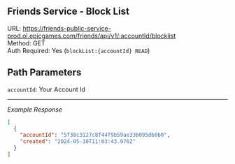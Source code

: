 ## Friends Service - Block List

URL: https://friends-public-service-prod.ol.epicgames.com/friends/api/v1/:accountId/blocklist \
Method: GET \
Auth Required: Yes (`blockList:{accountId} READ`)

## Path Parameters

`accountId`: Your Account Id

---

_Example Response_

```json
[
  {
    "accountId": "5f38c3127c8f44f9b59ae33b095d60b0",
    "created": "2024-05-10T11:03:43.976Z"
  }
]
```
